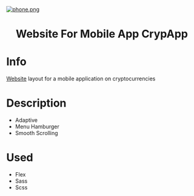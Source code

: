 [![phone.png](https://i.postimg.cc/T3j580PH/phone.png)](https://postimg.cc/Yv9CY1Y1)

<h1 align="center">Website For Mobile App CrypApp</h1>

# Info
[Website](https://klimstepuchev.github.io/CrypApp/) layout for a mobile application on cryptocurrencies

# Description
* Adaptive
* Menu Hamburger
* Smooth Scrolling

# Used
* Flex
* Sass
* Scss
